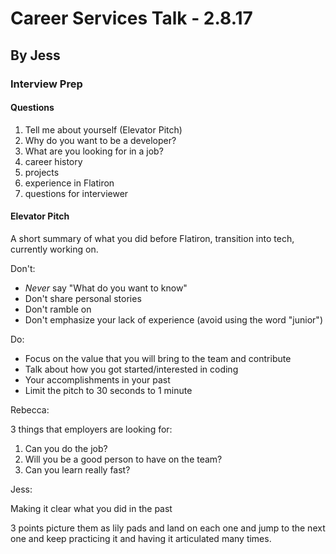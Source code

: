 # Career Services Talk - 2.8.17
## By Jess

### Interview Prep

#### Questions

1. Tell me about yourself (Elevator Pitch)
2. Why do you want to be a developer?
3. What are you looking for in a job?
4. career history
5. projects
6. experience in Flatiron
7. questions for interviewer

#### Elevator Pitch

A short summary of what you did before Flatiron, transition into tech, currently working on.

Don't:

- *Never* say "What do you want to know"
- Don't share personal stories
- Don't ramble on
- Don't emphasize your lack of experience (avoid using the word "junior")

Do:

- Focus on the value that you will bring to the team and contribute
- Talk about how you got started/interested in coding
- Your accomplishments in your past
- Limit the pitch to 30 seconds to 1 minute



Rebecca:

3 things that employers are looking for:

1. Can you do the job?
2. Will you be a good person to have on the team?
3. Can you learn really fast?

Jess:

Making it clear what you did in the past

3 points picture them as lily pads and land on each one and jump to the next one and keep practicing it and having it articulated many times.

